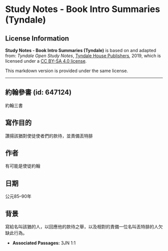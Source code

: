 # Study Notes - Book Intro Summaries (Tyndale)

## License Information

**Study Notes - Book Intro Summaries (Tyndale)** is based on and adapted from: _Tyndale Open Study Notes_, [Tyndale House Publishers](https://tyndaleopenresources.com/), 2019, which is licensed under a [CC BY-SA 4.0 license](https://creativecommons.org/licenses/by-sa/4.0/legalcode.en).

This markdown version is provided under the same license.



--------------------------------

## 約翰參書 (id: 647124)

約翰三書

寫作目的
----

讚揚該猶對使徒使者們的款待，並責備丟特腓

作者
--

有可能是使徒約翰

日期
--

公元85–90年

背景
--

寫給名叫該猶的人，以回應他的款待之舉，以及相對的責備一位名叫丟特腓的人欠缺此行為。

* **Associated Passages:** 3JN 1:1

